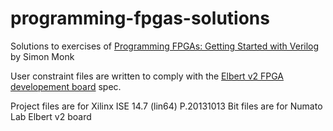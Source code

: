 # programming-fpgas-solutions
Solutions to exercises of [Programming FPGAs: Getting Started with Verilog](https://www.amazon.com/Programming-FPGAs-Getting-Started-Verilog-ebook/dp/B01M0F1L5G) by Simon Monk

User constraint files are written to comply with the [Elbert v2 FPGA developement board](https://numato.com/product/elbert-v2-spartan-3a-fpga-development-board/) spec.

Project files are for Xilinx ISE 14.7 (lin64) P.20131013
Bit files are for Numato Lab Elbert v2 board
